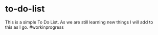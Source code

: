 # to-do-list
This is a simple To Do List.
As we are still learning new things I will add to this as I go. #workinprogress
